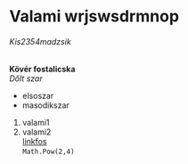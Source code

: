 # Valami wrjswsdrmnop  
###### Kis2354madzsik  
**Kövér fostalicska**  
*Dőlt szar*  
- elsoszar  
- masodikszar  
1. valami1
2. valami2  
[linkfos](https://www.oamkft.hu/hu/kezdolap/karrier-es-kepzes/allaskeresoknek)  
`Math.Pow(2,4)`
